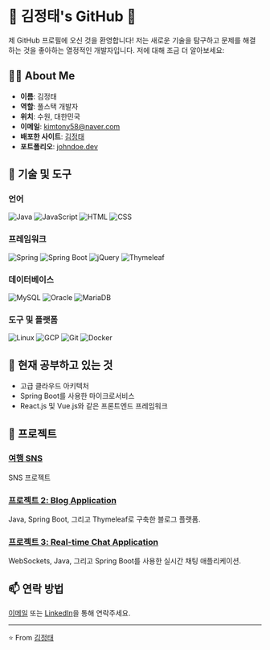 # 🌟 김정태's GitHub 🌟

제 GitHub 프로필에 오신 것을 환영합니다! 저는 새로운 기술을 탐구하고 문제를 해결하는 것을 좋아하는 열정적인 개발자입니다. 저에 대해 조금 더 알아보세요:

## 👨‍💻 About Me

- **이름**: 김정태
- **역할**: 풀스택 개발자
- **위치**: 수원, 대한민국
- **이메일**: kimtony58@naver.com
- **배포한 사이트**: [김정태](https://www.linkedin.com/in/johndoe/)
- **포트폴리오**: [johndoe.dev](https://johndoe.dev)

## 🔧 기술 및 도구

### 언어
![Java](https://img.shields.io/badge/Java-%23ED8B00.svg?style=for-the-badge&logo=java&logoColor=white)
![JavaScript](https://img.shields.io/badge/JavaScript-%23323330.svg?style=for-the-badge&logo=javascript&logoColor=%23F7DF1E)
![HTML](https://img.shields.io/badge/HTML-%23E34F26.svg?style=for-the-badge&logo=html5&logoColor=white)
![CSS](https://img.shields.io/badge/CSS-%231572B6.svg?style=for-the-badge&logo=css3&logoColor=white)

### 프레임워크
![Spring](https://img.shields.io/badge/Spring-%236DB33F.svg?style=for-the-badge&logo=spring&logoColor=white)
![Spring Boot](https://img.shields.io/badge/Spring%20Boot-%23000000.svg?style=for-the-badge&logo=spring-boot&logoColor=white)
![jQuery](https://img.shields.io/badge/jQuery-%230769AD.svg?style=for-the-badge&logo=jquery&logoColor=white)
![Thymeleaf](https://img.shields.io/badge/Thymeleaf-%23005C0F.svg?style=for-the-badge&logo=thymeleaf&logoColor=white)

### 데이터베이스
![MySQL](https://img.shields.io/badge/MySQL-%234479A1.svg?style=for-the-badge&logo=mysql&logoColor=white)
![Oracle](https://img.shields.io/badge/Oracle-%23F80000.svg?style=for-the-badge&logo=oracle&logoColor=white)
![MariaDB](https://img.shields.io/badge/MariaDB-%23003545.svg?style=for-the-badge&logo=mariadb&logoColor=white)

### 도구 및 플랫폼
![Linux](https://img.shields.io/badge/Linux-%23FCC624.svg?style=for-the-badge&logo=linux&logoColor=black)
![GCP](https://img.shields.io/badge/Google%20Cloud-%234285F4.svg?style=for-the-badge&logo=google-cloud&logoColor=white)
![Git](https://img.shields.io/badge/Git-%23F05032.svg?style=for-the-badge&logo=git&logoColor=white)
![Docker](https://img.shields.io/badge/Docker-%232496ED.svg?style=for-the-badge&logo=docker&logoColor=white)

## 🌱 현재 공부하고 있는 것

- 고급 클라우드 아키텍처
- Spring Boot를 사용한 마이크로서비스
- React.js 및 Vue.js와 같은 프론트엔드 프레임워크

## 🚀 프로젝트

### [여행 SNS]([https://github.com/johndoe/ecommerce-platform](https://github.com/tony-jungtae/project_SNSMaster))
SNS 프로젝트 

### [프로젝트 2: Blog Application](https://github.com/johndoe/blog-application)
Java, Spring Boot, 그리고 Thymeleaf로 구축한 블로그 플랫폼.

### [프로젝트 3: Real-time Chat Application](https://github.com/johndoe/chat-application)
WebSockets, Java, 그리고 Spring Boot를 사용한 실시간 채팅 애플리케이션.

## 📫 연락 방법

[이메일](mailto:kimtony58@naver.com) 또는 [LinkedIn](https://www.linkedin.com/in/johndoe/)을 통해 연락주세요.

---

⭐️ From [김정태](https://github.com/kimtony58)
